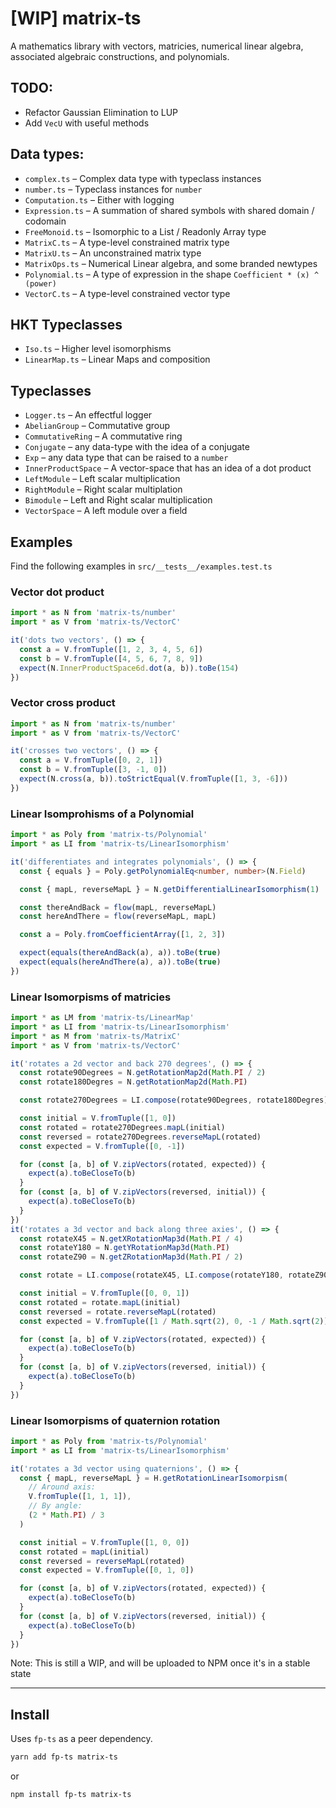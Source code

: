 # [WIP] matrix-ts

A mathematics library with vectors, matricies, numerical linear algebra, associated algebraic constructions, and polynomials.

## TODO:

- Refactor Gaussian Elimination to LUP
- Add `VecU` with useful methods

## Data types:

- `complex.ts` – Complex data type with typeclass instances
- `number.ts` – Typeclass instances for `number`
- `Computation.ts` – Either with logging
- `Expression.ts` – A summation of shared symbols with shared domain / codomain
- `FreeMonoid.ts` – Isomorphic to a List / Readonly Array type
- `MatrixC.ts` – A type-level constrained matrix type
- `MatrixU.ts` – An unconstrained matrix type
- `MatrixOps.ts` – Numerical Linear algebra, and some branded newtypes
- `Polynomial.ts` – A type of expression in the shape `Coefficient * (x) ^ (power)`
- `VectorC.ts` – A type-level constrained vector type

## HKT Typeclasses

- `Iso.ts` – Higher level isomorphisms
- `LinearMap.ts` – Linear Maps and composition

## Typeclasses

- `Logger.ts` – An effectful logger
- `AbelianGroup` – Commutative group
- `CommutativeRing` – A commutative ring
- `Conjugate` – any data-type with the idea of a conjugate
- `Exp` – any data type that can be raised to a `number`
- `InnerProductSpace` – A vector-space that has an idea of a dot product
- `LeftModule` – Left scalar multiplication
- `RightModule` – Right scalar multiplation
- `Bimodule` – Left and Right scalar multiplication
- `VectorSpace` – A left module over a field

## Examples

Find the following examples in `src/__tests__/examples.test.ts`

### Vector dot product

```ts
import * as N from 'matrix-ts/number'
import * as V from 'matrix-ts/VectorC'

it('dots two vectors', () => {
  const a = V.fromTuple([1, 2, 3, 4, 5, 6])
  const b = V.fromTuple([4, 5, 6, 7, 8, 9])
  expect(N.InnerProductSpace6d.dot(a, b)).toBe(154)
})
```

### Vector cross product

```ts
import * as N from 'matrix-ts/number'
import * as V from 'matrix-ts/VectorC'

it('crosses two vectors', () => {
  const a = V.fromTuple([0, 2, 1])
  const b = V.fromTuple([3, -1, 0])
  expect(N.cross(a, b)).toStrictEqual(V.fromTuple([1, 3, -6]))
})
```

### Linear Isomprohisms of a Polynomial

```ts
import * as Poly from 'matrix-ts/Polynomial'
import * as LI from 'matrix-ts/LinearIsomorphism'

it('differentiates and integrates polynomials', () => {
  const { equals } = Poly.getPolynomialEq<number, number>(N.Field)

  const { mapL, reverseMapL } = N.getDifferentialLinearIsomorphism(1)

  const thereAndBack = flow(mapL, reverseMapL)
  const hereAndThere = flow(reverseMapL, mapL)

  const a = Poly.fromCoefficientArray([1, 2, 3])

  expect(equals(thereAndBack(a), a)).toBe(true)
  expect(equals(hereAndThere(a), a)).toBe(true)
})
```

### Linear Isomorpisms of matricies

```ts
import * as LM from 'matrix-ts/LinearMap'
import * as LI from 'matrix-ts/LinearIsomorphism'
import * as M from 'matrix-ts/MatrixC'
import * as V from 'matrix-ts/VectorC'

it('rotates a 2d vector and back 270 degrees', () => {
  const rotate90Degrees = N.getRotationMap2d(Math.PI / 2)
  const rotate180Degres = N.getRotationMap2d(Math.PI)

  const rotate270Degrees = LI.compose(rotate90Degrees, rotate180Degres)

  const initial = V.fromTuple([1, 0])
  const rotated = rotate270Degrees.mapL(initial)
  const reversed = rotate270Degrees.reverseMapL(rotated)
  const expected = V.fromTuple([0, -1])

  for (const [a, b] of V.zipVectors(rotated, expected)) {
    expect(a).toBeCloseTo(b)
  }
  for (const [a, b] of V.zipVectors(reversed, initial)) {
    expect(a).toBeCloseTo(b)
  }
})
it('rotates a 3d vector and back along three axies', () => {
  const rotateX45 = N.getXRotationMap3d(Math.PI / 4)
  const rotateY180 = N.getYRotationMap3d(Math.PI)
  const rotateZ90 = N.getZRotationMap3d(Math.PI / 2)

  const rotate = LI.compose(rotateX45, LI.compose(rotateY180, rotateZ90))

  const initial = V.fromTuple([0, 0, 1])
  const rotated = rotate.mapL(initial)
  const reversed = rotate.reverseMapL(rotated)
  const expected = V.fromTuple([1 / Math.sqrt(2), 0, -1 / Math.sqrt(2)])

  for (const [a, b] of V.zipVectors(rotated, expected)) {
    expect(a).toBeCloseTo(b)
  }
  for (const [a, b] of V.zipVectors(reversed, initial)) {
    expect(a).toBeCloseTo(b)
  }
})
```

### Linear Isomorpisms of quaternion rotation

```ts
import * as Poly from 'matrix-ts/Polynomial'
import * as LI from 'matrix-ts/LinearIsomorphism'

it('rotates a 3d vector using quaternions', () => {
  const { mapL, reverseMapL } = H.getRotationLinearIsomorpism(
    // Around axis:
    V.fromTuple([1, 1, 1]),
    // By angle:
    (2 * Math.PI) / 3
  )

  const initial = V.fromTuple([1, 0, 0])
  const rotated = mapL(initial)
  const reversed = reverseMapL(rotated)
  const expected = V.fromTuple([0, 1, 0])

  for (const [a, b] of V.zipVectors(rotated, expected)) {
    expect(a).toBeCloseTo(b)
  }
  for (const [a, b] of V.zipVectors(reversed, initial)) {
    expect(a).toBeCloseTo(b)
  }
})
```

Note: This is still a WIP, and will be uploaded to NPM once it's in a stable state

---

## Install

Uses `fp-ts` as a peer dependency.

```bash
yarn add fp-ts matrix-ts
```

or

```bash
npm install fp-ts matrix-ts
```
